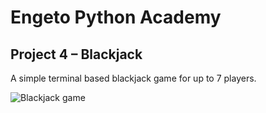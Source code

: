 # **Engeto Python Academy**
## **Project 4 – Blackjack**
A simple terminal based blackjack game for up to 7 players.

![Blackjack game](https://i.ibb.co/k0Pp3K4/epa-p4-img1.png)
